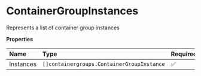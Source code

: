 # ContainerGroupInstances

Represents a list of container group instances

**Properties**

| Name      | Type                                       | Required | Description |
| :-------- | :----------------------------------------- | :------- | :---------- |
| Instances | `[]containergroups.ContainerGroupInstance` | ✅       |             |
